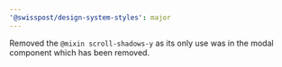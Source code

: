 ```yaml
---
'@swisspost/design-system-styles': major
---
```


Removed the `@mixin scroll-shadows-y` as its only use was in the modal component which has been removed.
